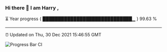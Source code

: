 ### Hi there 👋 I am Harry , 

⏳ Year progress { █████████████████████████████▁ } 99.63 %

---

⏰ Updated on Thu, 30 Dec 2021 15:46:55 GMT

![Progress Bar CI](https://github.com/duykhang68/duykhang68/workflows/Progress%20Bar%20CI/badge.svg)
